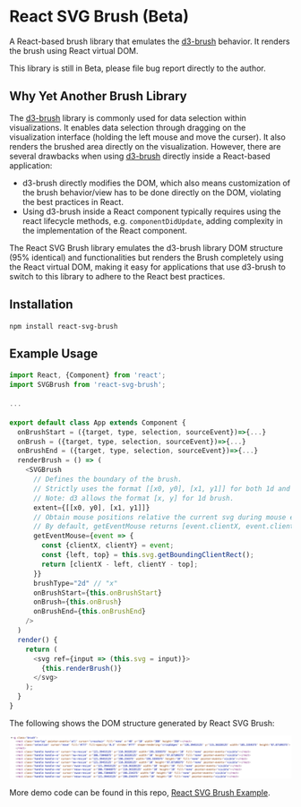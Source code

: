 # React SVG Brush (Beta)

A React-based brush library that emulates the [d3-brush](https://github.com/d3/d3-brush) behavior. It renders the brush using React virtual DOM.

This library is still in Beta, please file bug report directly to the author.

## Why Yet Another Brush Library

The [d3-brush](https://github.com/d3/d3-brush) library is commonly used for data selection within visualizations. It enables data selection through dragging on the visualization interface (holding the left mouse and move the curser). It also renders the brushed area directly on the visualization. However, there are several drawbacks when using [d3-brush](https://github.com/d3/d3-brush) directly inside a React-based application:

- d3-brush directly modifies the DOM, which also means customization of the brush behavior/view has to be done directly on the DOM, violating the best practices in React.
- Using d3-brush inside a React component typically requires using the react lifecycle methods, e.g. `componentDidUpdate`, adding complexity in the implementation of the React component.

The React SVG Brush library emulates the d3-brush library DOM structure (95% identical) and functionalities but renders the Brush completely using the React virtual DOM, making it easy for applications that use d3-brush to switch to this library to adhere to the React best practices.

## Installation

```
npm install react-svg-brush
```

## Example Usage

```javascript
import React, {Component} from 'react';
import SVGBrush from 'react-svg-brush';

...

export default class App extends Component {
  onBrushStart = ({target, type, selection, sourceEvent})=>{...}
  onBrush = ({target, type, selection, sourceEvent})=>{...}
  onBrushEnd = ({target, type, selection, sourceEvent})=>{...}
  renderBrush = () => (
    <SVGBrush
      // Defines the boundary of the brush.
      // Strictly uses the format [[x0, y0], [x1, y1]] for both 1d and 2d brush.
      // Note: d3 allows the format [x, y] for 1d brush.
      extent={[[x0, y0], [x1, y1]]}
      // Obtain mouse positions relative the current svg during mouse events.
      // By default, getEventMouse returns [event.clientX, event.clientY]
      getEventMouse={event => {
        const {clientX, clientY} = event;
        const {left, top} = this.svg.getBoundingClientRect();
        return [clientX - left, clientY - top];
      }}
      brushType="2d" // "x"
      onBrushStart={this.onBrushStart}
      onBrush={this.onBrush}
      onBrushEnd={this.onBrushEnd}
    />
  )
  render() {
    return (
      <svg ref={input => (this.svg = input)}>
        {this.renderBrush()}
      </svg>
    );
  }
}
```

The following shows the DOM structure generated by React SVG Brush:

![](/docs/dom-structure.png)

More demo code can be found in this repo, [React SVG Brush Example](https://github.com/kenns29/react-svg-brush-example).
